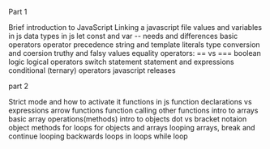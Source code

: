 Part 1

Brief introduction to JavaScript
Linking a javascript file
values and variables in js
data types in js
let const and var -- needs and differences
basic operators
operator precedence
string and template literals
type conversion and coersion
truthy and falsy values
equality operators: == vs ===
boolean logic
logical operators
switch statement
statement and expressions
conditional (ternary) operators
javascript releases

part 2

Strict mode and how to activate it
functions in js
function declarations vs expressions
arrow functions
function calling other functions
intro to arrays
basic array operations(methods)
intro to objects
dot vs bracket notaion
object methods
for loops for objects and arrays
looping arrays, break and continue
looping backwards
loops in loops
while loop
